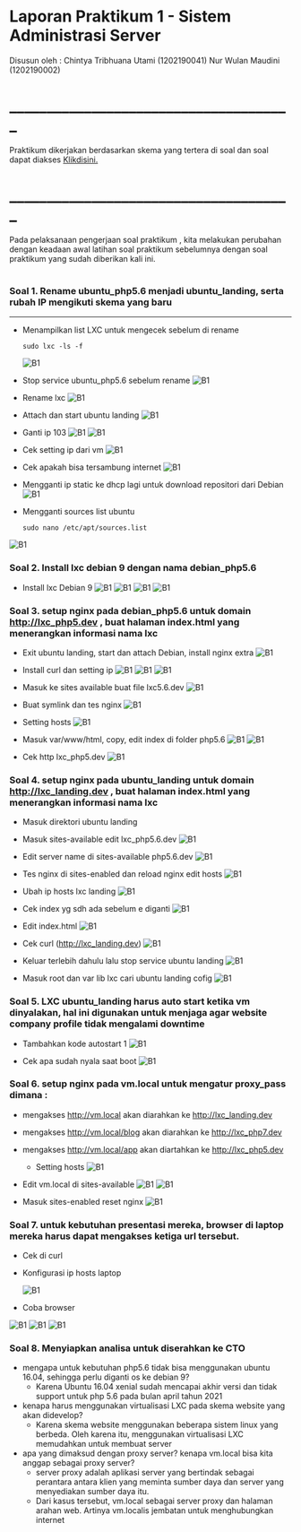 # Laporan Praktikum 1 - Sistem Administrasi Server 
Disusun oleh :
  Chintya Tribhuana Utami (1202190041)
  Nur Wulan Maudini (1202190002)


# ______________________________________

Praktikum dikerjakan berdasarkan skema yang tertera di soal dan soal dapat diakses [Klikdisini.](https://github.com/aldonesia/Sistem-Administrasi-Server-2021/blob/master/modul-1/soal_praktikum.md)
#  ______________________________________
Pada pelaksanaan pengerjaan soal praktikum , kita melakukan perubahan dengan keadaan awal latihan soal praktikum sebelumnya dengan soal praktikum yang sudah diberikan kali ini.
#
#
### Soal 1. Rename ubuntu_php5.6 menjadi ubuntu_landing, serta rubah IP mengikuti skema yang baru
___
- Menampilkan list LXC untuk mengecek sebelum di rename
    ```
    sudo lxc -ls -f
    ```  
    ![B1](asset/Picture1.png)

- Stop service ubuntu_php5.6 sebelum rename
![B1](asset/Picture2.png)

- Rename lxc
![B1](asset/Picture3.png)

- Attach  dan start ubuntu landing
![B1](asset/Picture4.png)

- Ganti ip 103
![B1](asset/Picture5.png)
![B1](asset/Picture6.png)

- Cek setting ip dari vm
![B1](asset/Picture7.png)

- Cek apakah bisa tersambung internet
![B1](asset/Picture8.png)

- Mengganti ip static ke dhcp lagi untuk download repositori dari Debian
![B1](asset/Picture9.png)

- Mengganti sources list ubuntu
    ```
    sudo nano /etc/apt/sources.list
    ```
![B1](asset/Picture10.png)

### Soal 2. Install lxc debian 9 dengan nama debian_php5.6
- Install lxc Debian 9
![B1](asset/Picture11.png)
![B1](asset/Picture12.png)
![B1](asset/Picture13.png)
![B1](asset/Picture14.png)

### Soal 3. setup nginx pada debian_php5.6 untuk domain http://lxc_php5.dev , buat halaman index.html yang menerangkan informasi nama lxc
- Exit ubuntu landing, start dan attach Debian, install nginx extra
![B1](asset/Picture15.png)

- Install curl dan setting ip
![B1](asset/Picture16.png)
![B1](asset/Picture17.png)
![B1](asset/Picture18.png)

- Masuk ke sites available buat file lxc5.6.dev
![B1](asset/Picture19.png)

- Buat symlink dan tes nginx
![B1](asset/Picture20.png)

- Setting hosts
![B1](asset/Picture21.png)

- Masuk var/www/html, copy, edit index di folder php5.6
![B1](asset/Picture22.png)
![B1](asset/Picture23.png)

- Cek http lxc_php5.dev
![B1](asset/Picture24.png)

### Soal 4. setup nginx pada ubuntu_landing untuk domain http://lxc_landing.dev , buat halaman index.html yang menerangkan informasi nama lxc
- Masuk direktori ubuntu landing
- Masuk sites-available edit lxc_php5.6.dev
![B1](asset/Picture25.png)

- Edit server name di sites-available php5.6.dev
![B1](asset/Picture26.png)

- Tes nginx di sites-enabled dan reload nginx edit hosts
![B1](asset/Picture27.png)

- Ubah ip hosts lxc landing
![B1](asset/Picture28.png)

- Cek index yg sdh ada sebelum e diganti
 ![B1](asset/Picture29.png)

- Edit index.html
![B1](asset/Picture30.png)

- Cek curl (http://lxc_landing.dev)
 ![B1](asset/Picture31.png)

- Keluar terlebih dahulu lalu stop service ubuntu landing
 ![B1](asset/Picture32.png)

- Masuk root dan var lib lxc cari ubuntu landing cofig
![B1](asset/Picture33.png)

### Soal 5. LXC ubuntu_landing harus auto start ketika vm dinyalakan, hal ini digunakan untuk menjaga agar website company profile tidak mengalami downtime
- Tambahkan kode autostart 1
 ![B1](asset/Picture34.png)

- Cek apa sudah nyala saat boot
![B1](asset/Picture35.png)

### Soal 6. setup nginx pada vm.local untuk mengatur proxy_pass dimana :
- mengakses http://vm.local akan diarahkan ke http://lxc_landing.dev
- mengakses http://vm.local/blog akan diarahkan ke http://lxc_php7.dev
- mengakses http://vm.local/app akan diartahkan ke http://lxc_php5.dev
    - Setting hosts
    ![B1](asset/Picture36.png)

- Edit vm.local di sites-available
![B1](asset/Picture37.png)
![B1](asset/Picture38.png)

- Masuk sites-enabled reset nginx
![B1](asset/Picture39.png)

### Soal 7. untuk kebutuhan presentasi mereka, browser di laptop mereka harus dapat mengakses ketiga url tersebut.

- Cek di curl
- Konfigurasi ip hosts laptop

    ![B1](asset/Picture40.png)

- Coba browser

![B1](asset/Picture41.png)
![B1](asset/Picture42.png)
![B1](asset/Picture43.png)


### Soal 8. Menyiapkan analisa untuk diserahkan ke CTO
 - mengapa untuk kebutuhan php5.6 tidak bisa menggunakan ubuntu 16.04, sehingga perlu diganti os ke debian 9?
    - Karena Ubuntu 16.04 xenial sudah mencapai akhir versi dan tidak support untuk php 5.6 pada bulan april tahun 2021
- kenapa harus menggunakan virtualisasi LXC pada skema website yang akan didevelop?
    - Karena skema website menggunakan beberapa sistem linux yang berbeda. Oleh karena itu, menggunakan virtualisasi LXC memudahkan untuk membuat server
- apa yang dimaksud dengan proxy server? kenapa vm.local bisa kita anggap sebagai proxy server?
    - server proxy adalah aplikasi server yang bertindak sebagai perantara antara klien yang meminta sumber daya dan server yang menyediakan sumber daya itu.
    - Dari kasus tersebut, vm.local sebagai server proxy dan halaman arahan web. Artinya vm.localis jembatan untuk menghubungkan internet
